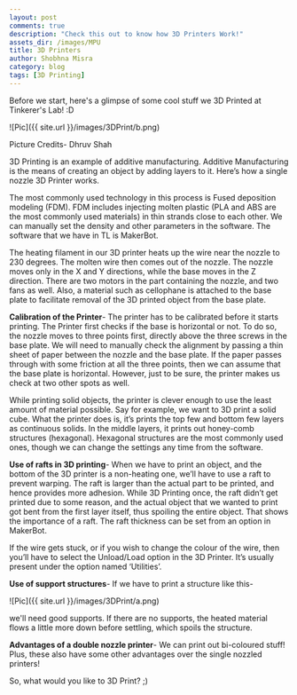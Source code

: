 ```yaml
---
layout: post
comments: true
description: "Check this out to know how 3D Printers Work!"
assets_dir: /images/MPU
title: 3D Printers
author: Shobhna Misra
category: blog
tags: [3D Printing]
---
```


Before we start, here's a glimpse of some cool stuff we 3D Printed at Tinkerer's Lab! :D

![Pic]({{ site.url }}/images/3DPrint/b.png)

Picture Credits- Dhruv Shah

3D Printing is an example of additive manufacturing. Additive Manufacturing is the means of creating an object by adding layers to it.
Here’s how a single nozzle 3D Printer works.

The most commonly used technology in this process is Fused deposition modeling (FDM). FDM includes injecting molten plastic (PLA and ABS are the most commonly used materials) in thin strands close to each other. We can manually set the density and other parameters in the software. The software that we have in TL is MakerBot.

The heating filament in our 3D printer heats up the wire near the nozzle to 230 degrees. The molten wire then comes out of the nozzle. The nozzle moves only in the X and Y directions, while the base moves in the Z direction. There are two motors in the part containing the nozzle, and two fans as well.
Also, a material such as cellophane is attached to the base plate to facilitate removal of the 3D printed object from the base plate.

**Calibration of the Printer**- The printer has to be calibrated before it starts printing. The Printer first checks if the base is horizontal or not. To do so, the nozzle moves to three points first, directly above the three screws in the base plate. We will need to manually check the alignment by passing a thin sheet of paper between the nozzle and the base plate. If the paper passes through with some friction at all the three points, then we can assume that the base plate is horizontal. However, just to be sure, the printer makes us check at two other spots as well. 

While printing solid objects, the printer is clever enough to use the least amount of material possible. Say for example, we want to 3D print a solid cube. What the printer does is, it’s prints the top few and bottom few layers as continuous solids. In the middle layers, it prints out honey-comb structures (hexagonal). Hexagonal structures are the most commonly used ones, though we can change the settings any time from the software.

**Use of rafts in 3D printing**- When we have to print an object, and the bottom of the 3D printer is a non-heating one, we’ll have to use a raft to prevent warping. The raft is larger than the actual part to be printed, and hence provides more adhesion. While 3D Printing once, the raft didn’t get printed due to some reason, and the actual object that we wanted to print got bent from the first layer itself, thus spoiling the entire object. That shows the importance of a raft. The raft thickness can be set from an option in MakerBot.

If the wire gets stuck, or if you wish to change the colour of the wire, then you’ll have to select the Unload/Load option in the 3D Printer. It’s usually present under the option named ‘Utilities’.

**Use of support structures**- If we have to print a structure like this-

![Pic]({{ site.url }}/images/3DPrint/a.png)

we'll need good supports. If there are no supports, the heated material flows a little more down before settling, which spoils the structure.

**Advantages of a double nozzle printer**- We can print out bi-coloured stuff! Plus, these also have some other advantages over the single nozzled printers!

So, what would you like to 3D Print? ;)
